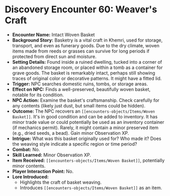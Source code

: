 # Discovery Encounter 60: Weaver's Craft

*   **Encounter Name:** Intact Woven Basket
*   **Background Story:** Basketry is a vital craft in Khemri, used for storage, transport, and even as funerary goods. Due to the dry climate, woven items made from reeds or grasses can survive for long periods if protected from direct sun and moisture.
*   **Setting Details:** Found inside a ruined dwelling, tucked into a corner of an abandoned storage room, or placed within a tomb as a container for grave goods. The basket is remarkably intact, perhaps still showing traces of original color or decorative patterns. It might have a fitted lid.
*   **Trigger:** NPC searches domestic ruins, tombs, or storage areas.
*   **Effect on NPC:** Finds a well-preserved, beautifully woven basket, notable for its condition.
*   **NPC Action:** Examine the basket's craftsmanship. Check carefully for any contents (likely just dust, but small items could be hidden).
*   **Outcome:** The NPC recovers an `[[encounters-objects/Items/Woven Basket]]`. It's in good condition and can be added to inventory. It has minor trade value or could potentially be used as an inventory container (if mechanics permit). Rarely, it might contain a minor preserved item (e.g., dried seeds, a bead). Gain minor Observation XP.
*   **Intrigue:** What was this basket originally used for? Who made it? Does the weaving style indicate a specific region or time period?
*   **Combat:** No.
*   **Skill Learned:** Minor Observation XP.
*   **Item Received:** `[[encounters-objects/Items/Woven Basket]]`, potentially minor contents.
*   **Player Interaction Point:** No.
*   **Lore Introduced:**
    *   Highlights the craft of basket weaving.
    *   Introduces `[[encounters-objects/Items/Woven Basket]]` as an item. 